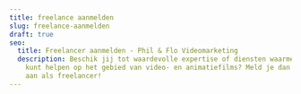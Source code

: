 ```yaml
---
title: freelance aanmelden
slug: freelance-aanmelden
draft: true
seo:
  title: Freelancer aanmelden - Phil & Flo Videomarketing
  description: Beschik jij tot waardevolle expertise of diensten waarmee je ons
    kunt helpen op het gebied van video- en animatiefilms? Meld je dan direct
    aan als freelancer!
---
```

